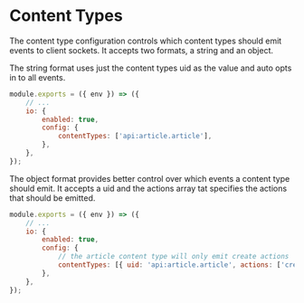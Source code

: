 # Content Types

The content type configuration controls which content types should emit events to client sockets. It accepts two formats, a string and an object.

The string format uses just the content types uid as the value and auto opts in to all events.

```js
module.exports = ({ env }) => ({
	// ...
	io: {
		enabled: true,
		config: {
			contentTypes: ['api:article.article'],
		},
	},
});
```

The object format provides better control over which events a content type should emit. It accepts a uid and the actions array tat specifies the actions that should be emitted.

```js
module.exports = ({ env }) => ({
	// ...
	io: {
		enabled: true,
		config: {
			// the article content type will only emit create actions
			contentTypes: [{ uid: 'api:article.article', actions: ['create'] }],
		},
	},
});
```
